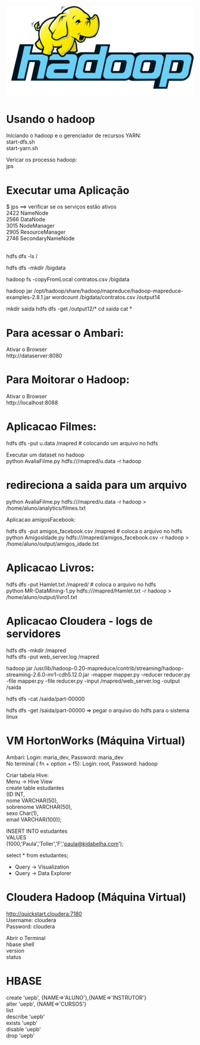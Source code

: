 ![image](hadoop.png)

# Usando o hadoop
Iniciando o hadoop e o gerenciador de recursos YARN: <br />
start-dfs.sh <br />
start-yarn.sh <br />

Vericar os processo hadoop: <br />
jps

# Executar uma Aplicação
$ jps ==> verificar se os serviços estão ativos <br />
2422 NameNode <br />
2566 DataNode<br />
3015 NodeManager<br />
2905 ResourceManager<br />
2746 SecondaryNameNode<br /><br />

hdfs dfs -ls /

hdfs dfs -mkdir /bigdata

hadoop fs -copyFromLocal contratos.csv /bigdata

hadoop jar /opt/hadoop/share/hadoop/mapreduce/hadoop-mapreduce-examples-2.8.1.jar  wordcount /bigdata/contratos.csv /output14

mkdir saida
hdfs dfs -get /output12/*
cd saida
cat *

# Para acessar o Ambari:
Ativar o Browser <br />
http://dataserver:8080

# Para Moitorar o Hadoop:
Ativar o Browser <br />
http://localhost:8088 <br />

# Aplicacao Filmes: <br />

hdfs dfs -put u.data /mapred # colocando um arquivo no hdfs <br />

Executar um dataset no hadoop <br />
python AvaliaFilme.py  hdfs:///mapred/u.data -r hadoop

# redireciona a saida para um arquivo <br />
python AvaliaFilme.py  hdfs:///mapred/u.data -r hadoop > /home/aluno/analytics/filmes.txt

Aplicacao amigosFacebook: <br />

hdfs dfs -put amigos_facebook.csv /mapred # coloca o arquivo no hdfs <br />
python AmigosIdade.py hdfs:///mapred/amigos_facebook.csv -r hadoop > /home/aluno/output/amigos_idade.txt <br />

# Aplicacao Livros:

hdfs dfs -put Hamlet.txt /mapred/  # coloca o arquivo no hdfs <br />
python MR-DataMining-1.py hdfs:///mapred/Hamlet.txt -r hadoop > /home/aluno/output/livro1.txt <br />

# Aplicacao Cloudera - logs de servidores
hdfs dfs -mkdir /mapred <br />
hdfs dfs -put web_server.log /mapred <br />

hadoop jar /usr/lib/hadoop-0.20-mapreduce/contrib/streaming/hadoop-streaming-2.6.0-mr1-cdh5.12.0.jar -mapper mapper.py -reducer reducer.py -file mapper.py -file reducer.py -input /mapred/web_server.log -output /saida <br />

hdfs dfs -cat /saida/part-00000 <br />

hdfs dfs -get /saida/part-00000 => pegar o arquivo do hdfs para o sistema linux <br />

# VM HortonWorks (Máquina Virtual)
Ambari: Login: maria_dev, Password: maria_dev <br />
No terminal ( fn + option + f5): Login: root, Password: hadoop <br />

Criar tabela Hive: <br />
Menu -> Hive View <br />
create table estudantes <br />
(ID INT, <br />
nome VARCHAR(50), <br />
sobrenome VARCHAR(50), <br />
sexo Char(1), <br />
email VARCHAR(100)); <br />

INSERT INTO estudantes <br />
VALUES <br />
(1000,'Paula','Toller','F','paula@kidabelha.com'); <br />

select * from estudantes; <br />

- Query -> Visualization <br />
- Query -> Data Explorer <br />

# Cloudera Hadoop (Máquina Virtual)

http://quickstart.cloudera:7180 <br />
Username: cloudera <br />
Password: cloudera <br />

Abrir o Terminal <br />
hbase shell <br />
version <br />
status <br />

# HBASE
 create 'uepb', {NAME=>'ALUNO'},{NAME=>'INSTRUTOR'} <br />
 alter 'uepb', {NAME=>'CURSOS'} <br />
list <br />
describe 'uepb' <br />
exists 'uepb' <br />
disable 'uepb' <br />
drop 'uepb' <br />
